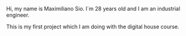 Hi, my name is Maximiliano Sio. I´m 28 years old and I am an industrial engineer.

This is my first project which I am doing with the digital house course.
